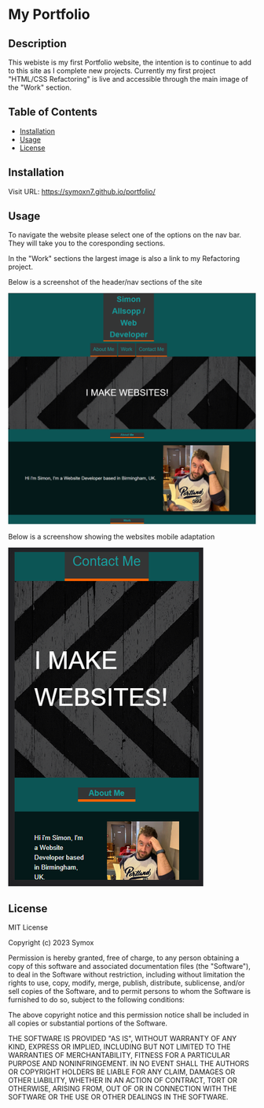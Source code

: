 # My Portfolio

## Description

This webiste is my first Portfolio website, the intention is to continue to add to this site as I complete new projects. Currently my first project "HTML/CSS Refactoring" is live and accessible through the main image of the "Work" section.

## Table of Contents

* [Installation](#installation)
* [Usage](#usage)
* [License](#license)

## Installation

Visit URL: https://symoxn7.github.io/portfolio/

## Usage 

To navigate the website please select one of the options on the nav bar. They will take you to the coresponding sections.

In the "Work" sections the largest image is also a link to my Refactoring project.

Below is a screenshot of the header/nav sections of the site


![My Portfolio](images/portfolio_scrn.png)


Below is a screenshow showing the websites mobile adaptation


![My Mobile Portfolio](images/mobile_portfolio_scrn.png)


## License

MIT License

Copyright (c) 2023 Symox

Permission is hereby granted, free of charge, to any person obtaining a copy
of this software and associated documentation files (the "Software"), to deal
in the Software without restriction, including without limitation the rights
to use, copy, modify, merge, publish, distribute, sublicense, and/or sell
copies of the Software, and to permit persons to whom the Software is
furnished to do so, subject to the following conditions:

The above copyright notice and this permission notice shall be included in all
copies or substantial portions of the Software.

THE SOFTWARE IS PROVIDED "AS IS", WITHOUT WARRANTY OF ANY KIND, EXPRESS OR
IMPLIED, INCLUDING BUT NOT LIMITED TO THE WARRANTIES OF MERCHANTABILITY,
FITNESS FOR A PARTICULAR PURPOSE AND NONINFRINGEMENT. IN NO EVENT SHALL THE
AUTHORS OR COPYRIGHT HOLDERS BE LIABLE FOR ANY CLAIM, DAMAGES OR OTHER
LIABILITY, WHETHER IN AN ACTION OF CONTRACT, TORT OR OTHERWISE, ARISING FROM,
OUT OF OR IN CONNECTION WITH THE SOFTWARE OR THE USE OR OTHER DEALINGS IN THE
SOFTWARE.
